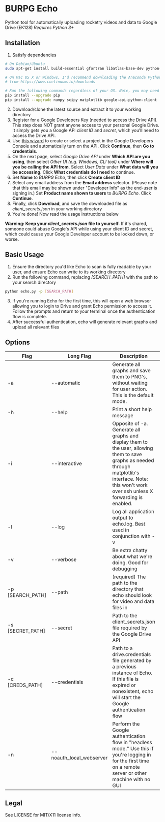 # BURPG Echo
Python tool for automatically uploading rocketry videos and data to Google Drive (EK128)
*Requires Python 3+*

## Installation
1. Satisfy dependencies
```bash
# On Debian/Ubuntu
sudo apt-get install build-essential gfortran libatlas-base-dev python-pip python-dev

# On Mac OS X or Windows, I'd recommend downloading the Anaconda Python distribution
# from https://www.continuum.io/downloads

# Run the following commands regardless of your OS. Note, you may need root/admin privileges
pip install --upgrade pip
pip install --upgrade numpy scipy matplotlib google-api-python-client
```
2. Download/clone the latest source and extract it to your working directory
3. Register for a Google Developers Key (needed to access the Drive API). This step does NOT grant anyone access to your personal Google Drive. It simply gets you a Google API *client ID* and *secret*, which you'll need to access the Drive API.
  1. Use [this wizard](https://console.developers.google.com/start/api?id=drive) to create or select a project in the Google Developers Console and automatically turn on the API. Click **Continue**, then **Go to credentials**.
  2. On the next page, select *Google Drive API* under **Which API are you using**, then select *Other UI (e.g. Windows, CLI tool)* under **Where will you be calling the API from**. Select *User Data* under **What data will you be accessing**. Click **What credentials do I need** to continue.
  3. Set **Name** to *BURPG Echo*, then click **Create client ID**
  4. Select any email address from the **Email address** selector. (Please note that this email may be shown under "Developer Info" as the end-user is signing in.) Set **Product name shown to users** to *BURPG Echo*. Click **Continue**.
  5. Finally, click **Download**, and save the downloaded file as *client_secrets.json* in your working directory
4. You're done! Now read the usage instructions below

**Warning: Keep your *client_secrets.json* file to yourself.** If it's shared, someone could abuse Google's API while using your client ID and secret, which could cause your Google Developer account to be locked down, or worse.

## Basic Usage
1. Ensure the directory you'd like Echo to scan is fully readable by your user, and ensure Echo can write to its working directory
2. Run the following command, replacing *[SEARCH_PATH]* with the path to your search directory
```bash
python echo.py -p [SEARCH_PATH]
```
3. If you're running Echo for the first time, this will open a web browser allowing you to login to Drive and grant Echo permission to access it. Follow the prompts and return to your terminal once the authentication flow is complete.
4. After successful authentication, echo will generate relevant graphs and upload all relevant files

## Options
Flag | Long Flag | Description | Default Value
------------ | ------------- | ------------- | -------------
-a | --automatic | Generate all graphs and save them to PNG's, without waiting for user action. This is the default mode. | Enabled
-h | --help | Print a short help message | n/a
-i | --interactive | Opposite of -a. Generate all graphs and display them to the user, allowing them to save graphs as needed through matplotlib's interface. Note: this won't work over ssh unless X forwarding is enabled. | Disabled
-l | --log | Log all application output to echo.log. Best used in conjunction with -v | Disabled
-v | --verbose | Be extra chatty about what we're doing. Good for debugging | Disabled
-p [SEARCH_PATH] | --path | (required) The path to the directory that echo should look for video and data files in | n/a
-s [SECRET_PATH] | --secret | Path to the client_secrets.json file required by the Google Drive API | ./client_secrets.json
-c [CREDS_PATH] | --credentials | Path to a drive.credentials file generated by a previous instance of Echo. If this file is expired or nonexistent, echo will start the Google authentication flow | ./drive.credentials
-n | --noauth_local_webserver | Perform the Google authentication flow in "headless mode." Use this if you're logging in for the first time on a remote server or other machine with no GUI | Disabled

## Legal
See LICENSE for MIT/X11 license info.

